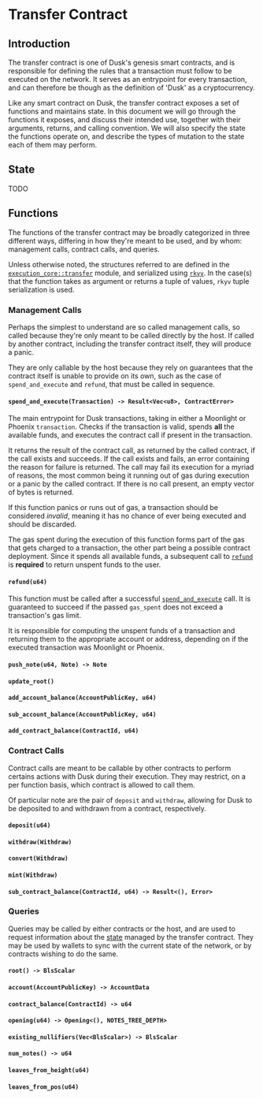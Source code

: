 # Transfer Contract

## Introduction

The transfer contract is one of Dusk's genesis smart contracts, and is responsible for defining the
rules that a transaction must follow to be executed on the network. It serves as an entrypoint for
every transaction, and can therefore be though as the definition of 'Dusk' as a cryptocurrency.

Like any smart contract on Dusk, the transfer contract exposes a set of functions and maintains
state. In this document we will go through the functions it exposes, and discuss their intended
use, together with their arguments, returns, and calling convention. We will also specify the state
the functions operate on, and describe the types of mutation to the state each of them may perform.

## State

TODO

## Functions

The functions of the transfer contract may be broadly categorized in three different ways, differing
in how they're meant to be used, and by whom: management calls, contract calls, and queries.

Unless otherwise noted, the structures referred to are defined in the [`execution_core::transfer`]
module, and serialized using [`rkyv`]. In the case(s) that the function takes as argument or returns
a tuple of values, `rkyv` tuple serialization is used.

[`execution_core::transfer`]: https://github.com/dusk-network/rusk/blob/master/execution-core/src/transfer.rs
[`rkyv`]: https://github.com/rkyv/rkyv

### Management Calls

Perhaps the simplest to understand are so called management calls, so called because they're only
meant to be called directly by the host. If called by another contract, including the transfer
contract itself, they will produce a panic.

They are only callable by the host because they rely on guarantees that the contract itself is
unable to provide on its own, such as the case of `spend_and_execute` and `refund`, that must be
called in sequence.

#### `spend_and_execute(Transaction) -> Result<Vec<u8>, ContractError>`

The main entrypoint for Dusk transactions, taking in either a Moonlight or Phoenix `transaction`.
Checks if the transaction is valid, spends **all** the available funds, and executes the contract
call if present in the transaction.

It returns the result of the contract call, as returned by the called contract, if the call exists
and succeeds. If the call exists and fails, an error containing the reason for failure is returned.
The call may fail its execution for a myriad of reasons, the most common being it running out of gas
during execution or a panic by the called contract.
If there is no call present, an empty vector of bytes is returned.

If this function panics or runs out of gas, a transaction should be considered *invalid*, meaning it
has no chance of ever being executed and should be discarded.

The gas spent during the execution of this function forms part of the gas that gets charged to a
transaction, the other part being a possible contract deployment. Since it spends all available
funds, a subsequent call to [`refund`] is **required** to return unspent funds to the user.

[`refund`]: #refundu64

#### `refund(u64)`

This function must be called after a successful [`spend_and_execute`] call. It is guaranteed to
succeed if the passed `gas_spent` does not exceed a transaction's gas limit.

It is responsible for computing the unspent funds of a transaction and returning them to the
appropriate account or address, depending on if the executed transaction was Moonlight or Phoenix.

[`spend_and_execute`]: #spend_and_executetransaction---resultvecu8-contracterror

#### `push_note(u64, Note) -> Note`
#### `update_root()`
#### `add_account_balance(AccountPublicKey, u64)`
#### `sub_account_balance(AccountPublicKey, u64)`
#### `add_contract_balance(ContractId, u64)`

### Contract Calls

Contract calls are meant to be callable by other contracts to perform certains actions with Dusk
during their execution. They may restrict, on a per function basis, which contract is allowed to
call them.

Of particular note are the pair of `deposit` and `withdraw`, allowing for Dusk to be deposited to
and withdrawn from a contract, respectively.

#### `deposit(u64)`
#### `withdraw(Withdraw)`
#### `convert(Withdraw)`
#### `mint(Withdraw)`
#### `sub_contract_balance(ContractId, u64) -> Result<(), Error>`

### Queries

Queries may be called by either contracts or the host, and are used to request information about the
[state] managed by the transfer contract. They may be used by wallets to sync with the current state
of the network, or by contracts wishing to do the same.

[state]: #state

<!-- Normal queries -->

#### `root() -> BlsScalar`
#### `account(AccountPublicKey) -> AccountData`
#### `contract_balance(ContractId) -> u64`
#### `opening(u64) -> Opening<(), NOTES_TREE_DEPTH>`
#### `existing_nullifiers(Vec<BlsScalar>) -> BlsScalar`
#### `num_notes() -> u64`

<!-- Feeder queries -->

#### `leaves_from_height(u64)`
#### `leaves_from_pos(u64)`
